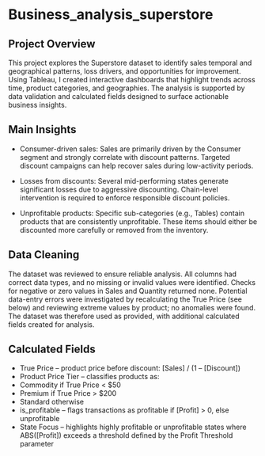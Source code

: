 # Business_analysis_superstore

## Project Overview
This project explores the Superstore dataset to identify sales temporal and geographical patterns, loss drivers, and opportunities for improvement. Using Tableau, I created interactive dashboards that highlight trends across time, product categories, and geographies. The analysis is supported by data validation and calculated fields designed to surface actionable business insights.

## Main Insights
- Consumer-driven sales: Sales are primarily driven by the Consumer segment and strongly correlate with discount patterns. Targeted discount campaigns can help recover sales during low-activity periods.

- Losses from discounts: Several mid-performing states generate significant losses due to aggressive discounting. Chain-level intervention is required to enforce responsible discount policies.

- Unprofitable products: Specific sub-categories (e.g., Tables) contain products that are consistently unprofitable. These items should either be discounted more carefully or removed from the inventory.

## Data Cleaning
The dataset was reviewed to ensure reliable analysis. All columns had correct data types, and no missing or invalid values were identified.
Checks for negative or zero values in Sales and Quantity returned none. Potential data-entry errors were investigated by recalculating the True Price (see below) and reviewing extreme values by product; no anomalies were found. The dataset was therefore used as provided, with additional calculated fields created for analysis.

## Calculated Fields
- True Price – product price before discount: [Sales] / (1 – [Discount])
- Product Price Tier – classifies products as:
- Commodity if True Price < $50
- Premium if True Price > $200
- Standard otherwise
- is_profitable – flags transactions as profitable if [Profit] > 0, else unprofitable
- State Focus – highlights highly profitable or unprofitable states where ABS([Profit]) exceeds a threshold defined by the Profit Threshold parameter
